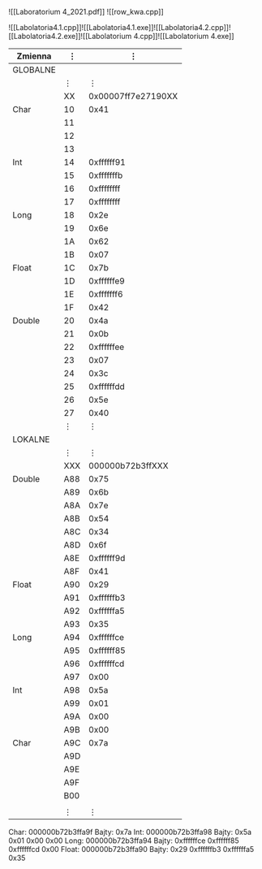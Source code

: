 ![[Laboratorium 4_2021.pdf]]
![[row_kwa.cpp]]

![[Labolatoria4.1.cpp]]![[Labolatoria4.1.exe]]![[Labolatoria4.2.cpp]]![[Labolatoria4.2.exe]]![[Labolatorium 4.cpp]]![[Labolatorium 4.exe]]

| Zmienna  | $\vdots$ | $\vdots$           |
| -------- | -------- | ------------------ |
| GLOBALNE |          |                    |
|          | $\vdots$ | $\vdots$           |
|          | XX       | 0x00007ff7e27190XX |
| Char     | 10       | 0x41               |
|          | 11       |                    |
|          | 12       |                    |
|          | 13       |                    |
| Int      | 14       | 0xffffff91         |
|          | 15       | 0xfffffffb         |
|          | 16       | 0xffffffff         |
|          | 17       | 0xffffffff         |
| Long     | 18       | 0x2e               |
|          | 19       | 0x6e               |
|          | 1A       | 0x62               |
|          | 1B       | 0x07               |
| Float    | 1C       | 0x7b               |
|          | 1D       | 0xffffffe9         |
|          | 1E       | 0xfffffff6         |
|          | 1F       | 0x42               |
| Double   | 20       | 0x4a               |
|          | 21       | 0x0b               |
|          | 22       | 0xffffffee         |
|          | 23       | 0x07               |
|          | 24       | 0x3c               |
|          | 25       | 0xffffffdd         |
|          | 26       | 0x5e               |
|          | 27       | 0x40               |
|          | $\vdots$ | $\vdots$           |
| LOKALNE  |          |                    |
|          | $\vdots$ | $\vdots$           |
|          | XXX      | 000000b72b3ffXXX   |
| Double   | A88      | 0x75               |
|          | A89      | 0x6b               |
|          | A8A      | 0x7e               |
|          | A8B      | 0x54               |
|          | A8C      | 0x34               |
|          | A8D      | 0x6f               |
|          | A8E      | 0xffffff9d         |
|          | A8F      | 0x41               |
| Float    | A90      | 0x29               |
|          | A91      | 0xffffffb3         |
|          | A92      | 0xffffffa5         |
|          | A93      | 0x35               |
| Long     | A94      | 0xffffffce         |
|          | A95      | 0xffffff85         |
|          | A96      | 0xffffffcd         |
|          | A97      | 0x00               |
| Int      | A98      | 0x5a               |
|          | A99      | 0x01               |
|          | A9A      | 0x00               |
|          | A9B      | 0x00               |
| Char     | A9C      | 0x7a               |
|          | A9D      |                    |
|          | A9E      |                    |
|          | A9F      |                    |
|          | B00      |                    |
|          |          |                    |
|          | $\vdots$ | $\vdots$           |



Char: 000000b72b3ffa9f Bajty: 0x7a 
Int: 000000b72b3ffa98 Bajty: 0x5a 0x01 0x00 0x00 
Long: 000000b72b3ffa94 Bajty: 0xffffffce 0xffffff85 0xffffffcd 0x00 
Float: 000000b72b3ffa90 Bajty: 0x29 0xffffffb3 0xffffffa5 0x35 


